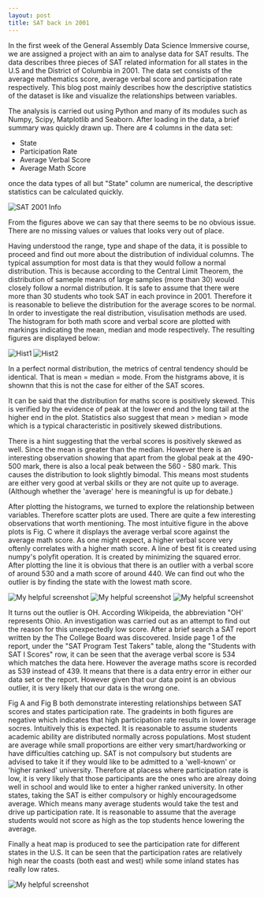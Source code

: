 ```yaml
---
layout: post
title: SAT back in 2001
---
```


In the first week of the General Assembly Data Science Immersive course, we are assigned a project with an aim to analyse data for SAT results. The data describes three pieces of SAT related information for all states in the U.S and the District of Columbia in 2001. The data set consists of the average mathematics score, average verbal score and participation rate respectively. This blog post mainly describes how the descriptive statistics of the dataset is like and visualize the relationships between variables.

The analysis is carried out using Python and many of its modules such as Numpy, Scipy, Matplotlib and Seaborn. After loading in the data, a brief summary was quickly drawn up. There are 4 columns in the data set:

- State
- Participation Rate
- Average Verbal Score
- Average Math Score

once the data types of all but "State" column are numerical, the descriptive statistics can be calculated quickly.

![SAT 2001 Info](http://res.cloudinary.com/dexpzle9i/image/upload/v1476624145/Screen_Shot_2016-10-16_at_14.21.06_g5y4f1.png)

From the figures above we can say that there seems to be no obvious issue. There are no missing values or values that looks very out of place.

Having understood the range, type and shape of the data, it is possible to proceed and find out more about the distribution of individual columns. The typical assumption for most data is that they would follow a normal distribution. This is because according to the Central Limit Theorem, the distribution of sameple means of large samples (more than 30) would closely follow a normal distribution. It is safe to assume that there were more than 30 students who took SAT in each province in 2001. Therefore it is reasonable to believe the distribution for the average scores to be normal. In order to investigate the real distribution, visulisation methods are used. The histogram for both math score and verbal score are plotted with markings indicating the mean, median and mode respectively. The resulting figures are displayed below:

![Hist1](http://res.cloudinary.com/dexpzle9i/image/upload/v1476625872/Screen_Shot_2016-10-16_at_14.49.58_dksuaf.png)
![Hist2](http://res.cloudinary.com/dexpzle9i/image/upload/v1476625877/Screen_Shot_2016-10-16_at_14.50.24_ht6rrv.png)

In a perfect normal distribution, the metrics of central tendency should be identical. That is mean = median = mode. From the histgrams above, it is shownn that this is not the case for either of the SAT scores.

It can be said that the distribution for maths score is positively skewed. This is verified by the evidence of peak at the lower end and the long tail at the higher end in the plot. Statistics also suggest that mean > median > mode which is a typical characteristic in positively skewed distributions.

There is a hint suggesting that the verbal scores is positively skewed as well. Since the mean is greater than the median. However there is an interesting observation showing that apart from the global peak at the 490-500 mark, there is also a local peak between the 560 - 580 mark. This causes the distribution to look slightly bimodal. This means most students are either very good at verbal skills or they are not quite up to average. (Although whether the 'average' here is meaningful is up for debate.)

After plotting the histograms, we turned to explore the relationship between variables. Therefore scatter plots are used. There are quite a few interesting observations that worth mentioning. The most intuitive figure in the above plots is Fig. C where it displays the average verbal score against the average math score. As one might expect, a higher verbal score very oftenly correlates with a higher math score. A line of best fit is created using numpy's polyfit operation. It is created by minimizing the squared error. After plotting the line it is obvious that there is an outlier with a verbal score of around 530 and a math score of around 440. We can find out who the outlier is by finding the state with the lowest math score.

![My helpful screenshot](http://res.cloudinary.com/dexpzle9i/image/upload/v1476626800/Screen_Shot_2016-10-16_at_15.04.50_rb3c4i.png)
![My helpful screenshot](http://res.cloudinary.com/dexpzle9i/image/upload/v1476626804/Screen_Shot_2016-10-16_at_15.05.17_u3qgaq.png)
![My helpful screenshot](http://res.cloudinary.com/dexpzle9i/image/upload/v1476626812/Screen_Shot_2016-10-16_at_15.06.01_lpmvgm.png)

It turns out the outlier is OH. According Wikipeida, the abbreviation "OH' represents Ohio. An investigation was carried out as an attempt to find out the reason for this unexpectedly low score. After a brief search a SAT report written by the The College Board was discovered. Inside page 1 of the report, under the "SAT Program Test Takers" table, along the "Students with SAT I Scores" row, it can be seen that the average verbal score is 534 which matches the data here. However the average maths score is recorded as 539 instead of 439. It means that there is a data entry error in either our data set or the report. However given that our data point is an obvious outlier, it is very likely that our data is the wrong one.

Fig A and Fig B both demonstrate interesting relationships between SAT scores and states participation rate. The gradeints in both figures are negative which indicates that high participation rate results in lower average socres. Intuitively this is expected. It is reasonable to assume students academic ability are distributed normally across populations. Most student are average while small proportions are either very smart/hardworking or have difficulties catching up. SAT is not compulsory but students are advised to take it if they would like to be admitted to a 'well-known' or 'higher ranked' university. Therefore at placess where participation rate is low, it is very likely that those participants are the ones who are alreay doing well in school and would like to enter a higher ranked university. In other states, taking the SAT is either compulsory or highly encouragedsome average. Which means many average students would take the test and drive up participation rate. It is reasonable to assume that the average students would not score as high as the top students hence lowering the average.

Finally a heat map is produced to see the participation rate for different states in the U.S. It can be seen that the participation rates are relatively high near the coasts (both east and west) while some inland states has really low rates.

![My helpful screenshot](http://res.cloudinary.com/dexpzle9i/image/upload/v1476574817/Rate_faror5.jpg)

